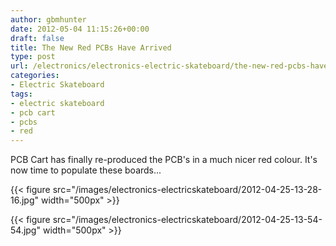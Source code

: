 ```yaml
---
author: gbmhunter
date: 2012-05-04 11:15:26+00:00
draft: false
title: The New Red PCBs Have Arrived
type: post
url: /electronics/electronics-electric-skateboard/the-new-red-pcbs-have-arrived
categories:
- Electric Skateboard
tags:
- electric skateboard
- pcb cart
- pcbs
- red
---
```


PCB Cart has finally re-produced the PCB's in a much nicer red colour. It's now time to populate these boards...

{{< figure src="/images/electronics-electricskateboard/2012-04-25-13-28-16.jpg"   width="500px" >}}

{{< figure src="/images/electronics-electricskateboard/2012-04-25-13-54-54.jpg"   width="500px" >}}
